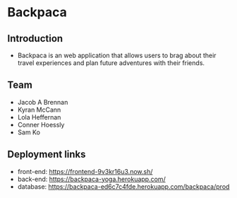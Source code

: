 # Backpaca

## Introduction

- Backpaca is an web application that allows users to brag about their travel experiences and plan future adventures with their friends.

## Team

- Jacob A Brennan
- Kyran McCann
- Lola Heffernan
- Conner Hoessly
- Sam Ko

## Deployment links

- front-end: https://frontend-9v3kr16u3.now.sh/
- back-end: https://backpaca-yoga.herokuapp.com/
- database: https://backpaca-ed6c7c4fde.herokuapp.com/backpaca/prod
